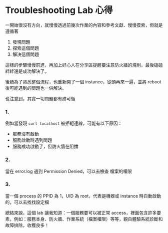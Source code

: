# Troubleshooting Lab 心得

一開始很沒有方向，就慢慢透過前幾次作業的內容和參考文獻、慢慢摸索，但就是遵循著

1. 發現問題
2. 探索這個問題
3. 解決這個問題

這樣的步驟慢慢前進，再加上好心人在分享區提醒要注意防火牆的規則，最後磕磕絆絆還是成功解決了。

後續為了熟悉整個流程，也重新開了一個 instance，從頭再來一遍，並將 reboot 後可能遇到的問題也一併解決。

也注意到，其實一切問題都有跡可循

### 1.

例如當發現 `curl localhost` 被拒絕連線，可能有以下原因：

-   服務沒有啟動
-   服務啟動時遇到問題
-   服務成功啟動了，但防火牆在阻擋

### 2.

當在 error.log 遇到 Permission Denied，可以去檢查 檔案的權限

### 3.

當一個 process 的 PPID 為 1，UID 為 root，代表是機器或 instance 時自動啟動的，可以去找找設定檔

總結來說，這個 lab 讓我知道：一個服務要可以被正常 access，裡面包含許多要素，例如：服務本身、防火牆、作業系統（檔案權限）等等，親自體驗系統診斷和故障排除，收穫良多！
